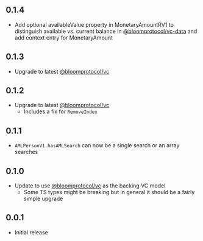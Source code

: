 ## 0.1.4

- Add optional availableValue property in MonetaryAmountRV1 to distinguish available vs. current balance in [@bloomprotocol/vc-data](https://www.npmjs.com/package/@bloomprotocol/vc-data) and add context entry for MonetaryAmount 

## 0.1.3

- Upgrade to latest [@bloomprotocol/vc](https://www.npmjs.com/package/@bloomprotocol/vc)

## 0.1.2

- Upgrade to latest [@bloomprotocol/vc](https://www.npmjs.com/package/@bloomprotocol/vc)
  - Includes a fix for `RemoveIndex`

## 0.1.1

- `AMLPersonV1.hasAMLSearch` can now be a single search or an array searches

## 0.1.0

- Update to use [@bloomprotocol/vc](https://www.npmjs.com/package/@bloomprotocol/vc) as the backing VC model
  - Some TS types might be breaking but in general it should be a fairly simple upgrade

## 0.0.1

- Initial release
